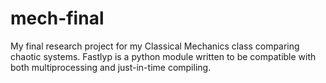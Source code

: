 # mech-final
My final research project for my Classical Mechanics class comparing chaotic systems.
Fastlyp is a python module written to be compatible with both multiprocessing and just-in-time compiling.
